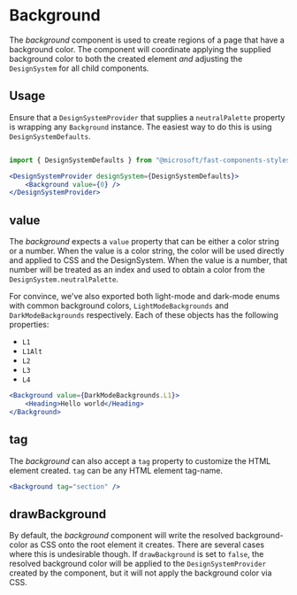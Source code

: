 # Background

The *background* component is used to create regions of a page that have a background color. The component will coordinate applying the supplied background color to both the created element *and* adjusting the `DesignSystem` for all child components.

## Usage

Ensure that a `DesignSystemProvider` that supplies a `neutralPalette` property is wrapping any `Background` instance. The easiest way to do this is using `DesignSystemDefaults`.

```jsx

import { DesignSystemDefaults } from "@microsoft/fast-components-styles-msft";

<DesignSystemProvider designSystem={DesignSystemDefaults}>
    <Background value={0} />
</DesignSystemProvider>

```

## value

The *background* expects a `value` property that can be either a color string or a number. When the value is a color string, the color will be used directly and applied to CSS and the DesignSystem. When the value is a number, that number will be treated as an index and used to obtain a color from the `DesignSystem.neutralPalette`.

For convince, we've also exported both light-mode and dark-mode enums with common background colors, `LightModeBackgrounds` and `DarkModeBackgrounds` respectively. Each of these objects has the following properties:

- `L1`
- `L1Alt`
- `L2`
- `L3`
- `L4`

```jsx
<Background value={DarkModeBackgrounds.L1}>
    <Heading>Hello world</Heading>
</Background>
```

## tag

The *background* can also accept a `tag` property to customize the HTML element created. `tag` can be any HTML element tag-name.

```jsx
<Background tag="section" />
```

## drawBackground

By default, the *background* component will write the resolved background-color as CSS onto the root element it creates. There are several
cases where this is undesirable though. If `drawBackground` is set to `false`, the resolved background color will be applied to the `DesignSystemProvider` created by the component, but it will not apply the background color via CSS.
